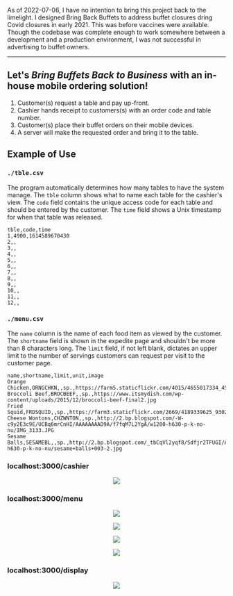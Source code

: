As of 2022-07-06, I have no intention to bring this project back to the limelight. I designed Bring Back Buffets to address buffet closures dring Covid closures in early 2021. This was before vaccines were available. Though the codebase was complete enough to work somewhere between a development and a production environment, I was not successful in advertising to buffet owners.

---

## Let's _Bring Buffets Back to Business_ with an in-house mobile ordering solution!

1. Customer(s) request a table and pay up-front.
2. Cashier hands receipt to customers(s) with an order code and table number.
3. Customer(s) place their buffet orders on their mobile devices.
4. A server will make the requested order and bring it to the table.

## Example of Use

### `./tble.csv`

The program automatically determines how many tables to have the system manage. The `tble` column shows what to name each table for the cashier's view. The `code` field contains the unique access code for each table and should be entered by the customer. The `time` field shows a Unix timestamp for when that table was released.

```csv
tble,code,time
1,4900,1614589670430
2,,
3,,
4,,
5,,
6,,
7,,
8,,
9,,
10,,
11,,
12,,
```

### `./menu.csv`

The `name` column is the name of each food item as viewed by the customer. The `shortname` field is shown in the expedite page and shouldn't be more than 8 characters long. The `limit` field, if not left blank, dictates an upper limit to the number of servings customers can request per visit to the customer page.

```csv
name,shortname,limit,unit,image
Orange Chicken,ORNGCHKN,,sp.,https://farm5.staticflickr.com/4015/4655017334_45f4fffb54_z.jpg
Broccoli Beef,BROCBEEF,,sp.,https://www.itsmydish.com/wp-content/uploads/2015/12/broccoli-beef-final2.jpg
Fried Squid,FRDSQUID,,sp.,https://farm3.staticflickr.com/2669/4189339625_93029fa024_z.jpg
Cheese Wontons,CHZWNTON,,sp.,http://2.bp.blogspot.com/-W-c9y2E3c9E/UCBq6mrCnHI/AAAAAAAAD9A/f7fqM7L2YgA/w1200-h630-p-k-no-nu/IMG_3133.JPG
Sesame Balls,SESAMEBL,,sp.,http://2.bp.blogspot.com/_tbCqVl2yqf8/Sdfjr2TFUGI/AAAAAAAAAcg/D8DRET6u7wI/w1200-h630-p-k-no-nu/sesame+balls+003-2.jpg
```

### localhost:3000/cashier

<p align="center">
  <img src="screenshots/cashier_list.png" />
</p>

### localhost:3000/menu

<p align="center">
  <img src="screenshots/customer_init.png" />
</p>

<p align="center">
  <img src="screenshots/customer_code_entered.png" />
</p>

<p align="center">
  <img src="screenshots/customer_selection.png" />
</p>

<p align="center">
  <img src="screenshots/customer_confirmation.png" />
</p>

### localhost:3000/display

<p align="center">
  <img src="screenshots/expedite_order.png" />
</p>
